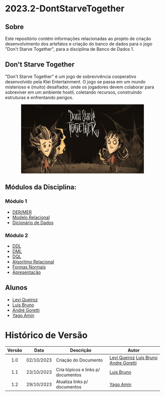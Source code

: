 # 2023.2-DontStarveTogether

## Sobre
Este repositório contém informações relacionadas ao projeto de criação desenvolvimento dos artefatos e criação do banco de dados para o jogo "Don't Starve Together", para a disciplina de Banco de Dados 1.


## Don't Starve Together
"Don't Starve Together" é um jogo de sobrevivência cooperativo desenvolvido pela Klei Entertainment. O jogo se passa em um mundo misterioso e (muito) desafiador, onde os jogadores devem colaborar para sobreviver em um ambiente hostil, coletando recursos, construindo estruturas e enfrentando perigos.

<div align="center">
  <img src="assets/dont-starve.jpg" aly="imagem dont starve together" style="width: 400px">
</div>

## Módulos da Disciplina:
### Módulo 1
 - [DER/MER](./docs/DER_MER_dont_starve_together.md)
 - [Modelo Relacional](./docs/MRel_dont_starve_together.md)
 - [Dicionário de Dados](./docs/DD_dont_starve_together.md)

### Módulo 2
 - [DDL](https://github.com/SBD1/2023.2-DontStarveTogether/blob/main/sql/DDL.sql)
 - [DML](https://github.com/SBD1/2023.2-DontStarveTogether/blob/main/sql/DML.sql)
 - [DQL](https://github.com/SBD1/2023.2-DontStarveTogether/blob/main/sql/DQL.sql)
 - [Algoritmo Relacional](./docs/Algebra_Relacional_dont_starve_together.md)
 - [Formas Normais]()
 - [Apresentação](https://www.youtube.com/watch?v=KvMzjG1tIjk)

## Alunos
- [Levi Queiroz](https://github.com/LeviQ27)
- [Luis Bruno](https://github.com/lbrunofidelis)
- [André Goretti](https://github.com/AGoretti)
- [Yago Amin](https://github.com/Yagoas)

# Histórico de Versão

| Versão | Data | Descrição | Autor |
| :-----: | :------: | ------- | -------- |
| 1.0 | 02/10/2023 | Criação do Documento | [Levi Queiroz](https://github.com/LeviQ27) [Luis Bruno](https://github.com/lbrunofidelis) [Andre Goretti](https://github.com/AGoretti) |
| 1.1 | 23/10/2023 | Cria tópicos e links p/ documentos | [Luis Bruno](https://github.com/lbrunofidelis) |
| 1.2 | 29/10/2023 | Atualiza links p/ documentos | [Yago Amin](https://github.com/Yagoas) |

